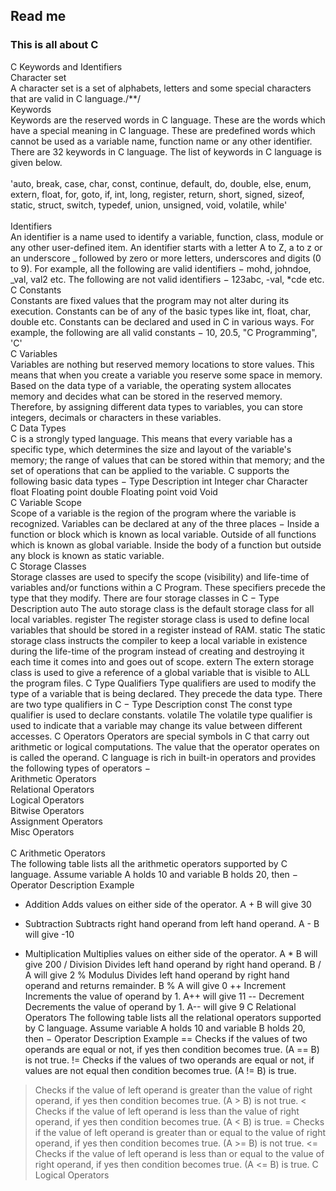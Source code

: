 ## Read me  <br>
### This is all about C ###

C Keywords and Identifiers<br>
Character set<br>
A character set is a set of alphabets, letters and some special characters that are valid in C language./**/
<br>Keywords <br>
Keywords are the reserved words in C language. These are the words which have a special meaning in C language.
These are predefined words which cannot be used as a variable name, function name or any other identifier.
There are 32 keywords in C language. The list of keywords in C language is given below.
<br> <br> 'auto, break, case, char, const, continue, default, do, double, else, enum, extern, float, for, goto, if, int, long, register, return, short, signed, sizeof, static, struct, switch, typedef, union, unsigned, void, volatile, while'
<br><br>
Identifiers <br>
An identifier is a name used to identify a variable, function, class, module or any other user-defined item.
An identifier starts with a letter A to Z, a to z or an underscore _ followed by zero or more letters, underscores and digits (0 to 9).
For example, all the following are valid identifiers −
mohd, johndoe, _val, val2 etc.
The following are not valid identifiers −
123abc, -val, *cde etc.<br>
C Constants<br>
Constants are fixed values that the program may not alter during its execution.
Constants can be of any of the basic types like int, float, char, double etc.
Constants can be declared and used in C in various ways.
For example, the following are all valid constants −
10, 20.5, "C Programming", 'C'<br>
C Variables<br>
Variables are nothing but reserved memory locations to store values.
This means that when you create a variable you reserve some space in memory.
Based on the data type of a variable, the operating system allocates memory and decides what can be stored in the reserved memory.
Therefore, by assigning different data types to variables, you can store integers, decimals or characters in these variables.
<br>C Data Types<br>
C is a strongly typed language.
This means that every variable has a specific type, which determines the size and layout of the variable's memory; the range of values that can be stored within that memory; and the set of operations that can be applied to the variable.
C supports the following basic data types −
Type Description
int Integer
char Character
float Floating point
double Floating point
void Void<br>
C Variable Scope<br>
Scope of a variable is the region of the program where the variable is recognized.
Variables can be declared at any of the three places −
Inside a function or block which is known as local variable.
Outside of all functions which is known as global variable.
Inside the body of a function but outside any block is known as static variable.
<br>C Storage Classes<br>
Storage classes are used to specify the scope (visibility) and life-time of variables and/or functions within a C Program.
These specifiers precede the type that they modify.
There are four storage classes in C −
Type Description
auto The auto storage class is the default storage class for all local variables.
register The register storage class is used to define local variables that should be stored in a register instead of RAM.
static The static storage class instructs the compiler to keep a local variable in existence during the life-time of the program instead of creating and destroying it each time it comes into and goes out of scope.
extern The extern storage class is used to give a reference of a global variable that is visible to ALL the program files.
C Type Qualifiers
Type qualifiers are used to modify the type of a variable that is being declared.
They precede the data type.
There are two type qualifiers in C −
Type Description
const The const type qualifier is used to declare constants.
volatile The volatile type qualifier is used to indicate that a variable may change its value between different accesses.
C Operators
Operators are special symbols in C that carry out arithmetic or logical computations.
The value that the operator operates on is called the operand.
C language is rich in built-in operators and provides the following types of operators −<br>
Arithmetic Operators<br>
Relational Operators<br>
Logical Operators<br>
Bitwise Operators<br>
Assignment Operators<br>
Misc Operators<br><br>
C Arithmetic Operators<br>
The following table lists all the arithmetic operators supported by C language.
Assume variable A holds 10 and variable B holds 20, then −
Operator Description Example
+ Addition Adds values on either side of the operator. A + B will give 30
- Subtraction Subtracts right hand operand from left hand operand. A - B will give -10
* Multiplication Multiplies values on either side of the operator. A * B will give 200
/ Division Divides left hand operand by right hand operand. B / A will give 2
% Modulus Divides left hand operand by right hand operand and returns remainder. B % A will give 0
++ Increment Increments the value of operand by 1. A++ will give 11
-- Decrement Decrements the value of operand by 1. A-- will give 9
C Relational Operators
The following table lists all the relational operators supported by C language.
Assume variable A holds 10 and variable B holds 20, then −
Operator Description Example
== Checks if the values of two operands are equal or not, if yes then condition becomes true. (A == B) is not true.
!= Checks if the values of two operands are equal or not, if values are not equal then condition becomes true. (A != B) is true.
> Checks if the value of left operand is greater than the value of right operand, if yes then condition becomes true. (A > B) is not true.
< Checks if the value of left operand is less than the value of right operand, if yes then condition becomes true. (A < B) is true.
>= Checks if the value of left operand is greater than or equal to the value of right operand, if yes then condition becomes true. (A >= B) is not true.
<= Checks if the value of left operand is less than or equal to the value of right operand, if yes then condition becomes true. (A <= B) is true.
C Logical Operators

